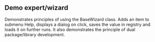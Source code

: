 Demo expert/wizard
------------------

Demonstrates principles of using the BaseWizard class.
Adds an item to submenu Help, displays a dialog on click, saves the value in registry and loads it on further runs.
It also demonstrates the principle of dual package/library development.
